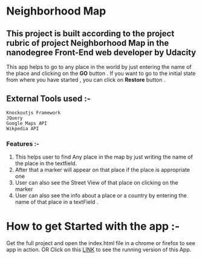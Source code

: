 # Neighborhood Map

## This project is built according to the project rubric of project Neighborhood Map in the nanodegree Front-End web developer by Udacity
This app helps to go to any place in the world by just entering the name of the place and clicking on the **GO** button . If you want to go to the initial state from where you have started , you can click on **Restore** button .

## External Tools used :-
	Knockoutjs Framework
	JQuery
	Google Maps API
	Wikpedia API

### Features :-
1. This helps user to find Any place in the map by just writing the name of the place in the textfield.
2. After that a marker will appear on that place if the place is appropriate one
3. User can also see the Street View of that place on clicking on the marker 
4. User can also see the info about a place or a country by entering the name of that place in a textField . 

# How to get Started with the app :-
Get the full project and open the index.html file in a chrome or firefox to see app in action. 
					OR
Click on this [LINK](https://vaibhav1671998.github.io/Udacity-Neighborhood-Map/) to see the running version of this App.
